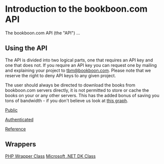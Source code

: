 # Introduction to the bookboon.com API

The bookboon.com API (the "API") ...

## Using the API
The API is divided into two logical parts, one that requires an API key and one that does not. If you require an API key you can request one by mailing and explaining your project to [tbm@bookboon.com](mailto:tbm@bookboon.com). Please note that we reserve the right to deny API keys to any given project.

The user should always be directed to download the books from bookboon.com servers directly, it is not permitted to store or cache the books on your or any other servers. This has the added bonus of saving you tons of bandwidth - if you don't believe us look at [this graph](http://bookboon.com/blog/wp-content/uploads/2012/04/traffic-graph.png).

[Public](https://github.com/bookboon/api/blob/master/Public.md)

[Authenticated](https://github.com/bookboon/api/blob/master/Authenticated.md)

[Reference](https://github.com/bookboon/api/blob/master/Reference.md)

## Wrappers
[PHP Wrapper Class](https://github.com/bookboon/api-php)
[Microsoft .NET DK Class](https://github.com/bookboon/api-net)
